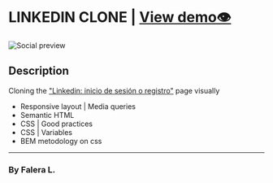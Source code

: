 # LINKEDIN CLONE | [View demo👁](https://liderfalera.github.io/linkedin-clone/)

![Social preview](https://i.imgur.com/bhhXcW0.png)

## Description

Cloning the ["Linkedin: inicio de sesión o registro"](https://www.linkedin.com/home) page visually

- Responsive layout | Media queries
- Semantic HTML
- CSS | Good practices
- CSS | Variables
- BEM metodology on css
***
### By Falera L.
